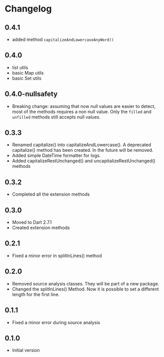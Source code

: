 # Changelog

## 0.4.1

- added method `capitalizeAndLowercaseAnyWord()`

## 0.4.0

- list utils
- basic Map utils
- basic Set utils

## 0.4.0-nullsafety

- Breaking change: assuming that now null values are easier to detect, most of the methods requires a non null value. Only the `filled` and `unfilled` methods still accepts null values.

## 0.3.3

- Renamed capitalize() into capitalizeAndLowercase(). A deprecated capitalize() method has been created. In the future will be removed.
- Added simple DateTime formatter for logs.
- Added capitalizeRestUnchanged() and uncapitalizeRestUnchanged() methods

## 0.3.2

- Completed all the extension methods

## 0.3.0

- Moved to Dart 2.7.1
- Created extension methods

## 0.2.1

- Fixed a minor error in splitInLines() method

## 0.2.0

- Removed source analysis classes. They will be part of a new package.
- Changed the splitInLines() Method. Now it is possible to set a different length for the first line.

## 0.1.1

- Fixed a minor error during source analysis

## 0.1.0

- Initial version
